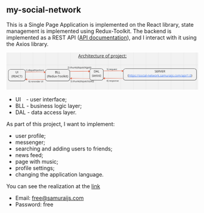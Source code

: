 ## my-social-network

This is a Single Page Application is implemented on the React library, state management is implemented using Redux-Toolkit.
The backend is implemented as a REST API ([API documentation](https://social-network.samuraijs.com/docs)), and I interact with it using the Axios library.

![project architecture](https://github.com/tema-skakun/my-social-network/blob/main/public/architecture_of_project.png)

 - UI - user interface;
 - BLL - business logic layer;
 - DAL - data access layer.

As part of this project, I want to implement:
  - user profile;
  - messenger;
  - searching and adding users to friends;
  - news feed;
  - page with music;
  - profile settings;
  - changing the application language.

You can see the realization at the [link](https://tema-skakun.github.io/my-social-network/)
 - Email: free@samuraijs.com
 - Password: free
